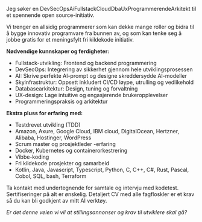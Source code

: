 Jeg søker en DevSecOpsAiFullstackCloudDbaUxProgrammerendeArkitekt til et spennende open source-initiativ.

Vi trenger en allsidig programmerer som kan dekke mange roller og bidra til å bygge innovativ programvare fra bunnen av,
og som kan tenke seg å jobbe gratis for et meningsfylt fri kildekode initiativ.

**Nødvendige kunnskaper og ferdigheter:**

- Fullstack-utvikling: Frontend og backend programmering
- DevSecOps: Integrering av sikkerhet gjennom hele utviklingsprosessen
- AI: Skrive perfekte AI-prompt og designe skreddersydde AI-modeller
- Skyinfrastruktur: Oppsett inkludert CI/CD løype, utrulling og vedlikehold
- Databasearkitektur: Design, tuning og forvaltning
- UX-design: Lage intuitive og engasjerende brukeropplevelser
- Programmeringspraksis og arkitektur

**Ekstra pluss for erfaring med:**

- Testdrevet utvikling (TDD)
- Amazon, Axure, Google Cloud, IBM cloud, DigitalOcean, Hertzner, Alibaba, Hostinger, WordPress
- Scrum master og prosjektleder -erfaring
- Docker, Kubernetes og containerorkestrering
- Vibbe-koding
- Fri kildekode prosjekter og samarbeid
- Kotlin, Java, Javascript, Typescript, Python, C, C++, C#, Rust, Pascal, Cobol, SQL, bash, Terraform

Ta kontakt med undertegnende for samtale og intervju med kodetest. Sertifiseringer på alt er ønskelig.
Detaljert CV med alle fagfloskler er et krav så du kan bli godkjent av mitt AI verktøy.

_Er det denne veien vi vil at stillingsannonser og krav til utviklere skal gå?_